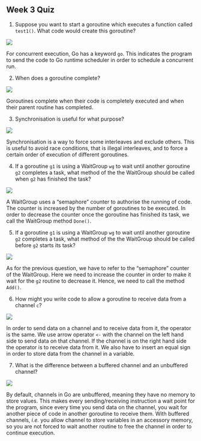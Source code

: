## Week 3 Quiz

1. Suppose you want to start a goroutine which executes a function called `test1()`. What code would create this goroutine?

![](https://user-images.githubusercontent.com/49638680/92456008-a7d62480-f1c2-11ea-8ed2-5d11e46b5aed.png)

For concurrent execution, Go has a keyword `go`.
This indicates the program to send the code to Go runtime scheduler in order to schedule a concurrent run.

2. When does a goroutine complete?

![](https://user-images.githubusercontent.com/49638680/92456013-a99fe800-f1c2-11ea-8e28-834d50753aa4.png)

Goroutines complete when their code is completely executed and when their parent routine has completed.

3. Synchronisation is useful for what purpose?

![](https://user-images.githubusercontent.com/49638680/92456017-aa387e80-f1c2-11ea-999c-baaaba50bac5.png)

Synchronisation is a way to force some interleaves and exclude others.
This is useful to avoid race conditions, that is illegal interleaves, and to force a certain order of execution of different goroutines.

4. If a goroutine `g1` is using a WaitGroup `wg` to wait until another goroutine `g2` completes a task, what method of the the WaitGroup should be called when `g2` has finished the task?

![](https://user-images.githubusercontent.com/49638680/92456019-aad11500-f1c2-11ea-8028-911430652d84.png)

A WaitGroup uses a “semaphore” counter to authorise the running of code.
The counter is increased by the number of goroutines to be executed.
In order to decrease the counter once the goroutine has finished its task, we call the WaitGroup method `Done()`.

5. If a goroutine `g1` is using a WaitGroup `wg` to wait until another goroutine `g2` completes a task, what method of the the WaitGroup should be called before `g2` starts its task?

![](https://user-images.githubusercontent.com/49638680/92456021-ab69ab80-f1c2-11ea-871e-2d23ba359a8d.png)

As for the previous question, we have to refer to the “semaphore” counter of the WaitGroup.
Here we need to increase the counter in order to make it wait for the `g2` routine to decrease it.
Hence, we need to call the method `Add()`.

6. How might you write code to allow a goroutine to receive data from a channel `c`?

![](https://user-images.githubusercontent.com/49638680/92456023-ac024200-f1c2-11ea-8476-026df6935c04.png)

In order to send data on a channel and to receive data from it, the operator is the same.
We use arrow operator `<-` with the channel on the left hand side to send data on that channel.
If the channel is on the right hand side the operator is to receive data from it.
We also have to insert an equal sign in order to store data from the channel in a variable.

7. What is the difference between a buffered channel and an unbuffered channel?

![](https://user-images.githubusercontent.com/49638680/92456024-ac024200-f1c2-11ea-9566-3628f6de0e63.png)

By default, channels in Go are unbuffered, meaning they have no memory to store values.
This makes every sending/receiving instruction a wait point for the program, since every time you send data on the channel, you wait for another piece of code in another goroutine to receive them.
With buffered channels, _i.e._ you allow channel to store variables in an accessory memory, so you are not forced to wait another routine to free the channel in order to continue execution.

